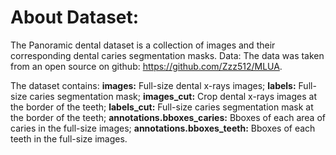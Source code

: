 # About Dataset:

The Panoramic dental dataset is a collection of images and their corresponding dental caries segmentation masks.
Data: The data was taken from an open source on github: https://github.com/Zzz512/MLUA.

The dataset contains:
**images:** Full-size dental x-rays images;
**labels:** Full-size caries segmentation mask;
**images_cut:** Crop dental x-rays images at the border of the teeth;
**labels_cut:** Full-size caries segmentation mask at the border of the teeth;
**annotations.bboxes_caries:** Bboxes of each area of ​​​​caries in the full-size images;
**annotations.bboxes_teeth:** Bboxes of each teeth in the full-size images.


